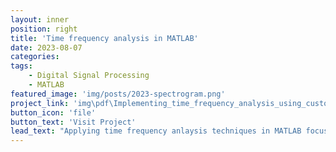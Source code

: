 ```yaml
---
layout: inner
position: right
title: 'Time frequency analysis in MATLAB'
date: 2023-08-07
categories: 
tags: 
    - Digital Signal Processing
    - MATLAB
featured_image: 'img/posts/2023-spectrogram.png'
project_link: 'img\pdf\Implementing_time_frequency_analysis_using_custom_spectrogram_program_in_MATLAB'
button_icon: 'file'
button_text: 'Visit Project'
lead_text: "Applying time frequency anlaysis techniques in MATLAB focusing on implementation and applications to radar and biomedical signals processing"
---
```

